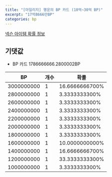 ```yaml
---
title: "[마일리지] 행운의 BP 카드 (10억~30억 BP)"
excerpt: "17억8666만BP"
categories: bp
---
```

[넥슨 아이템 확률 정보](http://iteminfo.nexon.com/probability/fo4?sn=7226)

## 기댓값
  - BP 카드 1786666666.2800002BP

|BP|개수|확률|
|---|---|---|
|3000000000|1|16.6666666700%|
|2800000000|1|3.3333333300%|
|2600000000|1|3.3333333300%|
|2400000000|1|3.3333333300%|
|2200000000|1|3.3333333300%|
|2000000000|1|3.3333333300%|
|1800000000|1|3.3333333300%|
|1600000000|1|10.0000000000%|
|1400000000|1|16.6666666700%|
|1200000000|1|33.3333333300%|
|1000000000|1|3.3333333300%|
